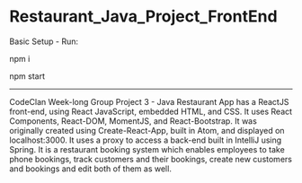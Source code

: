 # Restaurant_Java_Project_FrontEnd

Basic Setup - Run:


npm i 


npm start


_______________________________________________________________
CodeClan Week-long Group Project 3 - Java Restaurant App has a ReactJS front-end, using React JavaScript, embedded HTML, and CSS.  It uses React Components, React-DOM, MomentJS, and React-Bootstrap.  It was originally created using Create-React-App, built in Atom, and displayed on localhost:3000.  It uses a proxy to access a back-end built in IntelliJ using Spring.  It is a restaurant booking system which enables employees to take phone bookings, track customers and their bookings, create new customers and bookings and edit both of them as well.  

